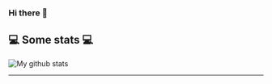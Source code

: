### Hi there 👋

<!--
**BelumS/BelumS** is a ✨ _special_ ✨ repository because its `README.md` (this file) appears on your GitHub profile.

Here are some ideas to get you started:

- 🔭 I’m currently working on ...
- 🌱 I’m currently learning ...
- 👯 I’m looking to collaborate on ...
- 🤔 I’m looking for help with ...
- 💬 Ask me about ...
- 📫 How to reach me: ...
- 😄 Pronouns: ...
- ⚡ Fun fact: ...
-->

<h2>💻 Some stats 💻</h2>

![My github stats](https://github-readme-stats.vercel.app/api?username=belums&show_icons=true&title_color=fff&icon_color=79ff97&text_color=9f9f9f&bg_color=151515)

---

